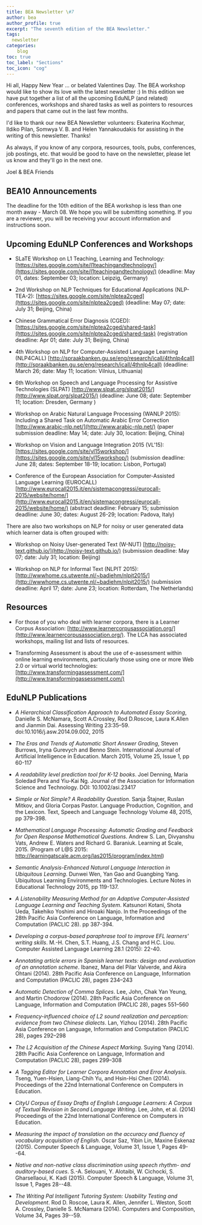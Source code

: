 ```yaml
---
title: BEA Newsletter \#7
author: bea
author_profile: true
excerpt: "The seventh edition of the BEA Newsletter."
tags:
  newsletter
categories:
    blog
toc: true
toc_label: "Sections"
toc_icon: "cog"
---
```


Hi all, Happy New Year ... or belated Valentines Day.  The BEA workshop would like to show its love with the latest newsletter :)  In this edition we have put together a list of all the upcoming EduNLP (and related) conferences, workshops and shared tasks as well as pointers to resources and papers that came out in the last few months.

I'd like to thank our new BEA Newsletter volunteers: Ekaterina Kochmar, Ildiko Pilan,  Somwya V. B. and Helen Yannakoudakis for assisting in the writing of this newsletter.  Thanks!  

As always, if you know of any corpora, resources, tools, pubs, conferences, job postings, etc. that would be good to have on the newsletter, please let us know and they'll go in the next one.  

Joel & BEA Friends

## BEA10 Announcements
The deadline for the 10th edition of the BEA workshop is less than one month away - March 08.  We hope you will be submitting something.  If you are a reviewer, you will be receiving your account information and instructions soon.

## Upcoming EduNLP Conferences and Workshops

* SLaTE Workshop on L1 Teaching, Learning  and Technology: [https://sites.google.com/site/l1teachingandtechnology/](https://sites.google.com/site/l1teachingandtechnology/)
(deadline: May 01, dates: September 03; location: Leipzig, Germany)

* 2nd Workshop on NLP Techniques for Educational Applications (NLP-TEA-2): 
[https://sites.google.com/site/nlptea2cged](https://sites.google.com/site/nlptea2cged)
(deadline: May 07; date: July 31; Beijing, China)

* Chinese Grammatical Error Diagnosis (CGED): 
[https://sites.google.com/site/nlptea2cged/shared-task](https://sites.google.com/site/nlptea2cged/shared-task)
(registration deadline: Apr 01; date: July 31; Beijing, China)

* 4th Workshop on NLP for Computer-Assisted Language Learning (NLP4CALL)
[http://spraakbanken.gu.se/eng/research/icall/4thnlp4call](http://spraakbanken.gu.se/eng/research/icall/4thnlp4call) 
(deadline: March 26; date: May 11; location: Vilnius, Lithuania)

* 6th Workshop on Speech and Language Processing for Assistive Technologies (SLPAT)
[http://www.slpat.org/slpat2015/](http://www.slpat.org/slpat2015/) 
(deadline: June 08; date: September 11; location: Dresden, Germany )

* Workshop on Arabic Natural Language Processing (WANLP 2015):
Including a Shared Task on Automatic Arabic Error Correction
[http://www.arabic-nlp.net/](http://www.arabic-nlp.net/)
(paper submission deadline: May 14; date: July 30, location: Beijing, China)

* Workshop on Vision and Language Integration 2015 (VL'15):
[https://sites.google.com/site/vl15workshop/](https://sites.google.com/site/vl15workshop/)
(submission deadline: June 28; dates: September 18-19; location: Lisbon, Portugal)

* Conference of the European Association for Computer-Assisted Language Learning (EUROCALL)
[http://www.eurocall2015.it/en/sistemacongressi/eurocall-2015/website/home/](http://www.eurocall2015.it/en/sistemacongressi/eurocall-2015/website/home/) 
(abstract deadline: February 15; submission deadline: June 30; dates: August 26-29; location: Padova, Italy)

There are also two workshops on NLP for noisy or user generated data which learner data is often grouped with:

* Workshop on Noisy User-generated Text (W-NUT)
[http://noisy-text.github.io/](http://noisy-text.github.io/)
(submission deadline: May 07; date: July 31; location: Beijing)

* Workshop on NLP for Informal Text (NLPIT 2015):
[http://wwwhome.cs.utwente.nl/~badiehm/nlpit2015/](http://wwwhome.cs.utwente.nl/~badiehm/nlpit2015/)
(submission deadline: April 17; date: June 23; location: Rotterdam, The Netherlands)

## Resources

* For those of you who deal with learner corpora, there is a Learner Corpus Association: [http://www.learnercorpusassociation.org/](http://www.learnercorpusassociation.org/). The LCA has associated workshops, mailing list and lists of resources.  

* Transforming Assessment is about the use of e-assessment within online learning environments, particularly those using one or more Web 2.0 or virtual world technologies: [http://www.transformingassessment.com/](http://www.transformingassessment.com/)

## EduNLP Publications

- *A Hierarchical Classification Approach to Automated Essay Scoring*, Danielle S. McNamara, Scott A.Crossley, Rod D.Roscoe, Laura K.Allen and Jianmin Dai. Assessing Writing 23:35–59. doi:10.1016/j.asw.2014.09.002, 2015

- *The Eras and Trends of Automatic Short Answer Grading*, Steven Burrows, Iryna Gurevych and Benno Stein. International Journal of Artificial Intelligence in Education. March 2015, Volume 25, Issue 1, pp 60-117

- *A readability level prediction tool for K-12 books*. Joel Denning, Maria Soledad Pera and Yiu-Kai Ng. Journal of the Association for Information Science and Technology. DOI: 10.1002/asi.23417

- *Simple or Not Simple? A Readability Question*. Sanja Štajner, Ruslan Mitkov, and Gloria Corpas Pastor. Language Production, Cognition, and the Lexicon. Text, Speech and Language Technology Volume 48, 2015, pp 379-398.

- *Mathematical Language Processing: Automatic Grading and Feedback for Open Response Mathematical Questions*. Andrew S. Lan, Divyanshu Vats, Andrew E. Waters and Richard G. Baraniuk. Learning at Scale, 2015. (Program of L@S 2015: http://learningatscale.acm.org/las2015/program/index.html)

- *Semantic Analysis-Enhanced Natural Language Interaction in Ubiquitous Learning*. Dunwei Wen, Yan Gao and Guangbing Yang. Ubiquitous Learning Environments and Technologies. Lecture Notes in Educational Technology 2015, pp 119-137. 

- *A Listenability Measuring Method for an Adaptive Computer-Assisted Language Learning and Teaching System*. Katsunori Kotani, Shota Ueda, Takehiko Yoshimi and Hiroaki Nanjo. In the Proceedings of the 28th Pacific Asia Conference on Language, Information and Computation (PACLIC 28). pp 387-394.

- *Developing a corpus-based paraphrase tool to improve EFL learners' writing skills*.  M.-H. Chen, S.T. Huang, J.S. Chang and H.C. Liou. Computer Assisted Language Learning 28.1 (2015): 22-40. 

- *Annotating article errors in Spanish learner texts: design and evaluation of an annotation scheme*. Ibanez, Marıa del Pilar Valverde, and Akira Ohtani (2014). 28th Pacific Asia Conference on Language, Information and Computation (PACLIC 28), pages 234–243

- *Automatic Detection of Comma Splices*. Lee, John, Chak Yan Yeung, and Martin Chodorow (2014). 28th Pacific Asia Conference on Language, Information and Computation (PACLIC 28), pages 551–560

- *Frequency-influenced choice of L2 sound realization and perception: evidence from two Chinese dialects*. Lan, Yizhou (2014). 28th Pacific Asia Conference on Language, Information and Computation (PACLIC 28), pages 292–298

- *The L2 Acquisition of the Chinese Aspect Marking*. Suying Yang (2014). 28th Pacific Asia Conference on Language, Information and Computation (PACLIC 28), pages 299–308

- *A Tagging Editor for Learner Corpora Annotation and Error Analysis*. Tseng, Yuen-Hsien, Liang-Chih Yu, and Hsin-Hsi Chen (2014). Proceedings of the 22nd International Conference on Computers in Education.

- *CityU Corpus of Essay Drafts of English Language Learners: A Corpus of Textual Revision in Second Language Writing*. Lee, John, et al. (2014) Proceedings of the 22nd International Conference on Computers in Education.

- *Measuring the impact of translation on the accuracy and fluency of vocabulary acquisition of English*. Oscar Saz, Yibin Lin, Maxine Eskenaz (2015). Computer Speech & Language, Volume 31, Issue 1, Pages 49--64.

- *Native and non-native class discrimination using speech rhythm- and auditory-based cues*. S.-A. Selouani, Y. Alotaibi, W. Cichocki, S. Gharsellaoui, K. Kadi (2015). Computer Speech & Language, Volume 31, Issue 1, Pages 28--48.

- *The Writing Pal Intelligent Tutoring System: Usability Testing and Development*. Rod D. Roscoe, Laura K. Allen, Jennifer L. Weston, Scott A. Crossley, Danielle S. McNamara (2014). Computers and Composition, Volume 34, Pages 39--59.